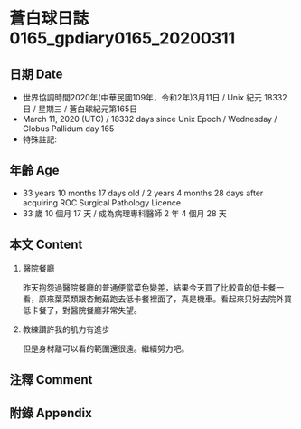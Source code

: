 # 蒼白球日誌0165_gpdiary0165_20200311 #

## 日期 Date ##

* 世界協調時間2020年(中華民國109年，令和2年)3月11日 / Unix 紀元 18332 日 / 星期三 / 蒼白球紀元第165日
* March 11, 2020 (UTC) / 18332 days since Unix Epoch / Wednesday / Globus Pallidum day 165
* 特殊註記:

## 年齡 Age ##

* 33 years 10 months 17 days old / 2 years 4 months 28 days after acquiring ROC Surgical Pathology Licence
* 33 歲 10 個月 17 天 / 成為病理專科醫師 2 年 4 個月 28 天

## 本文 Content ##

1. 醫院餐廳

    昨天抱怨過醫院餐廳的普通便當菜色變差，結果今天買了比較貴的低卡餐一看，原來葉菜類跟杏鮑菇跑去低卡餐裡面了，真是機車。看起來只好去院外買低卡餐了，對醫院餐廳非常失望。

2. 教練讚許我的肌力有進步

    但是身材離可以看的範圍還很遠。繼續努力吧。


## 注釋 Comment ##

## 附錄 Appendix ##

